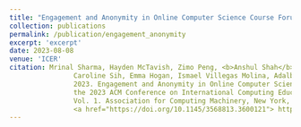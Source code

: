 ```yaml
---
title: "Engagement and Anonymity in Online Computer Science Course Forums"
collection: publications
permalink: /publication/engagement_anonymity
excerpt: 'excerpt'
date: 2023-08-08
venue: 'ICER'
citation: Mrinal Sharma, Hayden McTavish, Zimo Peng, <b>Anshul Shah</b>, Vardhan Agarwal, 
                Caroline Sih, Emma Hogan, Ismael Villegas Molina, Adalbert Gerald Soosai Raj, and Kristen Vaccaro. 
                2023. Engagement and Anonymity in Online Computer Science Course Forums. In Proceedings of 
                the 2023 ACM Conference on International Computing Education Research - Volume 1 (ICER '23), 
                Vol. 1. Association for Computing Machinery, New York, NY, USA, 48–62. 
                <a href="https://doi.org/10.1145/3568813.3600121"> https://doi.org/10.1145/3568813.3600121</a>
---
```


